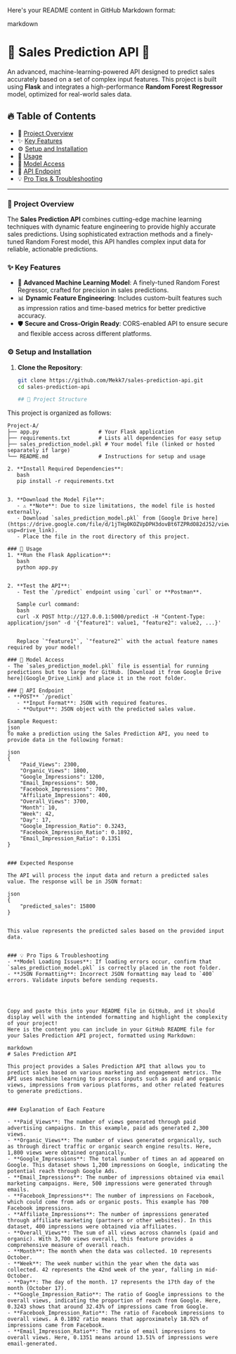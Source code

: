 Here's your README content in GitHub Markdown format:


markdown
# 🚀 Sales Prediction API 🚀

An advanced, machine-learning-powered API designed to predict sales accurately based on a set of complex input features. This project is built using **Flask** and integrates a high-performance **Random Forest Regressor** model, optimized for real-world sales data.

## 🔥 Table of Contents
- 🌟 [Project Overview](#project-overview)
- ✨ [Key Features](#key-features)
- ⚙️ [Setup and Installation](#setup-and-installation)
- 🚀 [Usage](#usage)
- 📂 [Model Access](#model-access)
- 🔗 [API Endpoint](#api-endpoint)
- 💡 [Pro Tips & Troubleshooting](#pro-tips--troubleshooting)

---

### 🌟 Project Overview
The **Sales Prediction API** combines cutting-edge machine learning techniques with dynamic feature engineering to provide highly accurate sales predictions. Using sophisticated extraction methods and a finely-tuned Random Forest model, this API handles complex input data for reliable, actionable predictions.

### ✨ Key Features
- 🚀 **Advanced Machine Learning Model**: A finely-tuned Random Forest Regressor, crafted for precision in sales predictions.
- 📊 **Dynamic Feature Engineering**: Includes custom-built features such as impression ratios and time-based metrics for better predictive accuracy.
- 🛡️ **Secure and Cross-Origin Ready**: CORS-enabled API to ensure secure and flexible access across different platforms.

### ⚙️ Setup and Installation
1. **Clone the Repository**:
   ```bash
   git clone https://github.com/Mekk7/sales-prediction-api.git
   cd sales-prediction-api

   ## 📁 Project Structure

This project is organized as follows:

```plaintext
Project-A/
├── app.py                   # Your Flask application
├── requirements.txt         # Lists all dependencies for easy setup
├── sales_prediction_model.pkl # Your model file (linked or hosted separately if large)
└── README.md                # Instructions for setup and usage

2. **Install Required Dependencies**:
   bash
   pip install -r requirements.txt
   

3. **Download the Model File**:
   - ⚠️ **Note**: Due to size limitations, the model file is hosted externally.
   - Download `sales_prediction_model.pkl` from [Google Drive here](https://drive.google.com/file/d/1jTHg0KOZVpDPH3dovBt6TZPRdO82dJ52/view?usp=drive_link).
   - Place the file in the root directory of this project.

### 🚀 Usage
1. **Run the Flask Application**:
   bash
   python app.py
   

2. **Test the API**:
   - Test the `/predict` endpoint using `curl` or **Postman**.

   Sample curl command:
   bash
   curl -X POST http://127.0.0.1:5000/predict -H "Content-Type: application/json" -d '{"feature1": value1, "feature2": value2, ...}'
   

   Replace `"feature1"`, `"feature2"` with the actual feature names required by your model!

### 📂 Model Access
- The `sales_prediction_model.pkl` file is essential for running predictions but too large for GitHub. [Download it from Google Drive here](Google_Drive_Link) and place it in the root folder.

### 🔗 API Endpoint
- **POST** `/predict`
   - **Input Format**: JSON with required features.
   - **Output**: JSON object with the predicted sales value.

Example Request:
json
To make a prediction using the Sales Prediction API, you need to provide data in the following format:

json
{
    "Paid_Views": 2300,
    "Organic_Views": 1800,
    "Google_Impressions": 1200,
    "Email_Impressions": 500,
    "Facebook_Impressions": 700,
    "Affiliate_Impressions": 400,
    "Overall_Views": 3700,
    "Month": 10,
    "Week": 42,
    "Day": 17,
    "Google_Impression_Ratio": 0.3243,
    "Facebook_Impression_Ratio": 0.1892,
    "Email_Impression_Ratio": 0.1351
}


### Expected Response

The API will process the input data and return a predicted sales value. The response will be in JSON format:

json
{
    "predicted_sales": 15800
}


This value represents the predicted sales based on the provided input data.


### 💡 Pro Tips & Troubleshooting
- **Model Loading Issues**: If loading errors occur, confirm that `sales_prediction_model.pkl` is correctly placed in the root folder.
- **JSON Formatting**: Incorrect JSON formatting may lead to `400` errors. Validate inputs before sending requests.




Copy and paste this into your README file in GitHub, and it should display well with the intended formatting and highlight the complexity of your project!
Here is the content you can include in your GitHub README file for your Sales Prediction API project, formatted using Markdown:

markdown
# Sales Prediction API

This project provides a Sales Prediction API that allows you to predict sales based on various marketing and engagement metrics. The API uses machine learning to process inputs such as paid and organic views, impressions from various platforms, and other related features to generate predictions.


### Explanation of Each Feature

- **Paid_Views**: The number of views generated through paid advertising campaigns. In this example, paid ads generated 2,300 views.
- **Organic_Views**: The number of views generated organically, such as through direct traffic or organic search engine results. Here, 1,800 views were obtained organically.
- **Google_Impressions**: The total number of times an ad appeared on Google. This dataset shows 1,200 impressions on Google, indicating the potential reach through Google Ads.
- **Email_Impressions**: The number of impressions obtained via email marketing campaigns. Here, 500 impressions were generated through emails.
- **Facebook_Impressions**: The number of impressions on Facebook, which could come from ads or organic posts. This example has 700 Facebook impressions.
- **Affiliate_Impressions**: The number of impressions generated through affiliate marketing (partners or other websites). In this dataset, 400 impressions were obtained via affiliates.
- **Overall_Views**: The sum of all views across channels (paid and organic). With 3,700 views overall, this feature provides a comprehensive measure of overall reach.
- **Month**: The month when the data was collected. 10 represents October.
- **Week**: The week number within the year when the data was collected. 42 represents the 42nd week of the year, falling in mid-October.
- **Day**: The day of the month. 17 represents the 17th day of the month (October 17).
- **Google_Impression_Ratio**: The ratio of Google impressions to the overall views, indicating the proportion of reach from Google. Here, 0.3243 shows that around 32.43% of impressions came from Google.
- **Facebook_Impression_Ratio**: The ratio of Facebook impressions to overall views. A 0.1892 ratio means that approximately 18.92% of impressions came from Facebook.
- **Email_Impression_Ratio**: The ratio of email impressions to overall views. Here, 0.1351 means around 13.51% of impressions were email-generated.
